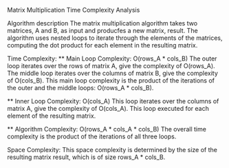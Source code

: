 Matrix Multiplication Time Complexity Analysis

Algorithm description 
The matrix multiplication algorithm takes two matrices, A and B, as input and producfes a new matrix, result. The algorithm uses nested loops to iterate through the elements of the matrices, computing the dot product for each element in the resulting matrix.

Time Complexity:
** Main Loop Complexity: O(rows_A * cols_B)
The outer loop iterates over the rows of matrix A, give the complexity of O(rows_A).
The middle loop iterates over the columns of matrix B, give the complexity of O(cols_B).
This main loop complexity is the product of the iterations of the outer and the middle loops: O(rows_A * cols_B).

** Inner Loop Complexity: O(cols_A)
This loop iterates over the columns of matrix A, give the complexity of O(cols_A).
This loop executed for each element of the resulting matrix.

** Algorithm Complexity: O(rows_A * cols_A * cols_B)
The overall time complexity is the product of the iterations of all three loops.

Space Complexity:
This space complexity is determined by the size of the resulting matrix result, which is of size rows_A * cols_B.
